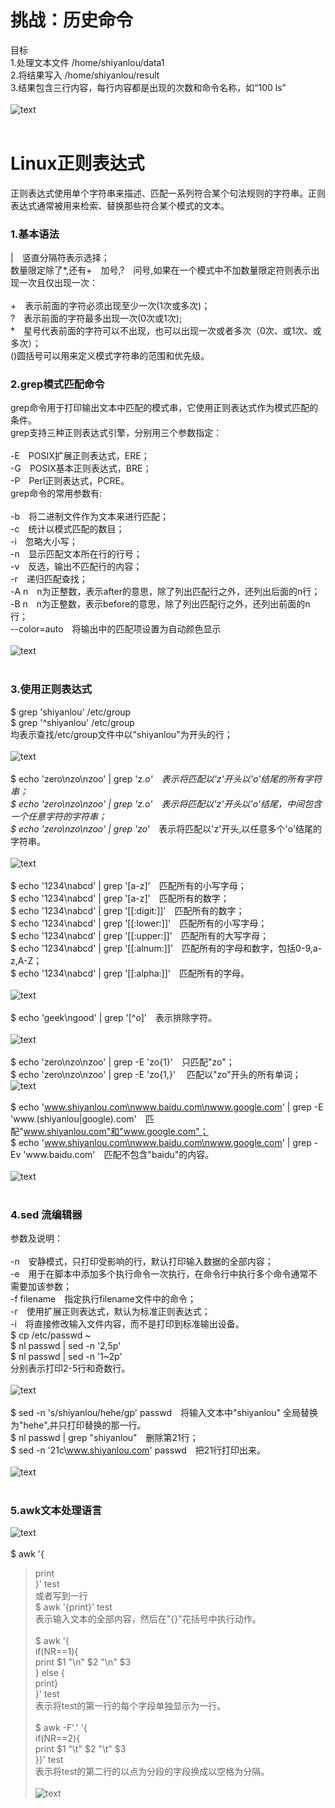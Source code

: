 # 挑战：历史命令
目标<br>
1.处理文本文件 /home/shiyanlou/data1<br>
2.将结果写入 /home/shiyanlou/result<br>
3.结果包含三行内容，每行内容都是出现的次数和命令名称，如“100 ls”<br><br>
![text](https://github.com/asdLingDe/hellow-world/blob/master/%E5%87%8C%E5%BE%B7/a1.png?raw=true)<br><br>
# Linux正则表达式
正则表达式使用单个字符串来描述、匹配一系列符合某个句法规则的字符串。正则表达式通常被用来检索、替换那些符合某个模式的文本。<br>
### 1.基本语法
|　竖直分隔符表示选择；<br>
数量限定除了*,还有+　加号,?　问号,如果在一个模式中不加数量限定符则表示出现一次且仅出现一次：<br><br>
+　表示前面的字符必须出现至少一次(1次或多次)；<br>
?　表示前面的字符最多出现一次(0次或1次);<br>
*　星号代表前面的字符可以不出现，也可以出现一次或者多次（0次、或1次、或多次）；<br>
()圆括号可以用来定义模式字符串的范围和优先级。<br>
### 2.grep模式匹配命令
grep命令用于打印输出文本中匹配的模式串，它使用正则表达式作为模式匹配的条件。<br>
grep支持三种正则表达式引擎，分别用三个参数指定：<br><br>
-E　POSIX扩展正则表达式，ERE；<br>
-G　POSIX基本正则表达式，BRE；<br>
-P　Perl正则表达式，PCRE。<br>
grep命令的常用参数有:<br><br>
-b　将二进制文件作为文本来进行匹配；<br>
-c　统计以模式匹配的数目；<br>
-i　忽略大小写；<br>
-n　显示匹配文本所在行的行号；<br>
-v　反选，输出不匹配行的内容；<br>
-r　递归匹配查找；<br>
-A n　n为正整数，表示after的意思，除了列出匹配行之外，还列出后面的n行；<br>
-B n　n为正整数，表示before的意思，除了列出匹配行之外，还列出前面的n行；<br>
--color=auto　将输出中的匹配项设置为自动颜色显示<br><br>
![text](https://github.com/asdLingDe/hellow-world/blob/master/%E5%87%8C%E5%BE%B7/a2.png?raw=true)<br><br>
### 3.使用正则表达式
$ grep 'shiyanlou' /etc/group<br>
$ grep '^shiyanlou' /etc/group<br>
均表示查找/etc/group文件中以"shiyanlou"为开头的行；<br><br>
![text](https://github.com/asdLingDe/hellow-world/blob/master/%E5%87%8C%E5%BE%B7/a3.png?raw=true)<br><br>
$ echo 'zero\nzo\nzoo' | grep 'z.*o'　表示将匹配以'z'开头以'o'结尾的所有字符串；<br>
$ echo 'zero\nzo\nzoo' | grep 'z.o'　表示将匹配以'z'开头以'o'结尾，中间包含一个任意字符的字符串；<br>
$ echo 'zero\nzo\nzoo' | grep 'zo*'　表示将匹配以'z'开头,以任意多个'o'结尾的字符串。<br><br>
![text](https://github.com/asdLingDe/hellow-world/blob/master/%E5%87%8C%E5%BE%B7/a4.png?raw=true)<br><br>
$ echo '1234\nabcd' | grep '[a-z]'　匹配所有的小写字母；<br>
$ echo '1234\nabcd' | grep '[a-z]'　匹配所有的数字；<br>
$ echo '1234\nabcd' | grep '[[:digit:]]'　匹配所有的数字；<br>
$ echo '1234\nabcd' | grep '[[:lower:]]'　匹配所有的小写字母；<br>
$ echo '1234\nabcd' | grep '[[:upper:]]'　匹配所有的大写字母；<br>
$ echo '1234\nabcd' | grep '[[:alnum:]]'　匹配所有的字母和数字，包括0-9,a-z,A-Z；<br>
$ echo '1234\nabcd' | grep '[[:alpha:]]'　匹配所有的字母。<br><br>
![text](https://github.com/asdLingDe/hellow-world/blob/master/%E5%87%8C%E5%BE%B7/a5.png?raw=true)<br><br>
$ echo 'geek\ngood' | grep '[^o]'　表示排除字符。<br><br>
![text]()<br><br>
$ echo 'zero\nzo\nzoo' | grep -E 'zo{1}'　只匹配"zo"；<br>
$ echo 'zero\nzo\nzoo' | grep -E 'zo{1,}'　 匹配以"zo"开头的所有单词；<br>
![text](https://github.com/asdLingDe/hellow-world/blob/master/%E5%87%8C%E5%BE%B7/a6.png?raw=true)<br><br>
$ echo 'www.shiyanlou.com\nwww.baidu.com\nwww.google.com' | grep -E 'www\.(shiyanlou|google)\.com'　匹配"www.shiyanlou.com"和"www.google.com"；<br>
$ echo 'www.shiyanlou.com\nwww.baidu.com\nwww.google.com' | grep -Ev 'www\.baidu\.com'　匹配不包含"baidu"的内容。<br><br>
![text]()<br><br>
### 4.sed 流编辑器
参数及说明：<br><br>
-n　安静模式，只打印受影响的行，默认打印输入数据的全部内容；<br>
-e　用于在脚本中添加多个执行命令一次执行，在命令行中执行多个命令通常不需要加该参数；<br>
-f filename　指定执行filename文件中的命令；<br>
-r　使用扩展正则表达式，默认为标准正则表达式；<br>
-i　将直接修改输入文件内容，而不是打印到标准输出设备。<br>
$ cp /etc/passwd ~<br>
$ nl passwd | sed -n '2,5p'<br>
$ nl passwd | sed -n '1~2p'<br>
分别表示打印2-5行和奇数行。<br><br>
![text](https://github.com/asdLingDe/hellow-world/blob/master/%E5%87%8C%E5%BE%B7/a7.png?raw=true)<br><br>
$ sed -n 's/shiyanlou/hehe/gp' passwd　将输入文本中"shiyanlou" 全局替换为"hehe",并只打印替换的那一行。<br>
$ nl passwd | grep "shiyanlou"　删除第21行；<br>
$ sed -n '21c\www.shiyanlou.com' passwd　把21行打印出来。<br><br>
![text](https://github.com/asdLingDe/hellow-world/blob/master/%E5%87%8C%E5%BE%B7/a8.png?raw=true)<br><br>
### 5.awk文本处理语言
![text](https://github.com/asdLingDe/hellow-world/blob/master/%E5%87%8C%E5%BE%B7/a9.png?raw=true)<br><br>
$ awk '{<br>
> print<br>
> }' test<br>
或者写到一行<br>
$ awk '{print}' test<br>
表示输入文本的全部内容，然后在"{}"花括号中执行动作。<br><br>
$ awk '{<br>
> if(NR==1){<br>
> print $1 "\n" $2 "\n" $3<br>
> } else {<br>
> print}<br>
> }' test<br>
表示将test的第一行的每个字段单独显示为一行。<br><br>
$ awk -F'.' '{<br>
> if(NR==2){<br>
> print $1 "\t" $2 "\t" $3<br>
> }}' test<br>
表示将test的第二行的以点为分段的字段换成以空格为分隔。<br><br>
![text](https://github.com/asdLingDe/hellow-world/blob/master/%E5%87%8C%E5%BE%B7/a10.png?raw=true)
